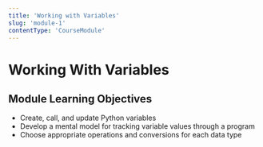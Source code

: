 ```yaml
---
title: 'Working with Variables'
slug: 'module-1'
contentType: 'CourseModule'
---
```


# Working With Variables

## Module Learning Objectives

* Create, call, and update Python variables
* Develop a mental model for tracking variable values through a program
* Choose appropriate operations and conversions for each data type